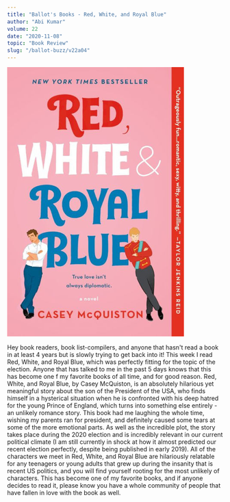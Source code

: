 ```yaml
---
title: "Ballot's Books - Red, White, and Royal Blue"
author: "Abi Kumar"
volume: 22
date: "2020-11-08"
topic: "Book Review"
slug: "/ballot-buzz/v22a04"
---
```


![](./img/v22a04img.jpg)

Hey book readers, book list-compilers, and anyone that hasn't read a book in at least 4 years but is slowly trying to get back into it! This week I read Red, White, and Royal Blue, which was perfectly fitting for the topic of the election. Anyone that has talked to me in the past 5 days knows that this has become one f my favorite books of all time, and for good reason. Red, White, and Royal Blue, by Casey McQuiston, is an absolutely hilarious yet meaningful story about the son of the President of the USA, who finds himself in a hysterical situation when he is confronted with his deep hatred for the young Prince of England, which turns into something else entirely - an unlikely romance story. This book had me laughing the whole time, wishing my parents ran for president, and definitely caused some tears at some of the more emotional parts. As well as the incredible plot, the story takes place during the 2020 election and is incredibly relevant in our current political climate (I am still currently in shock at how it almost predicted our recent election perfectly, despite being published in early 2019). All of the characters we meet in Red, White, and Royal Blue are hilariously relatable for any teenagers or young adults that grew up during the insanity that is recent US politics, and you will find yourself rooting for the most unlikely of characters. This has become one of my favorite books, and if anyone decides to read it, please know you have a whole community of people that have fallen in love with the book as well.